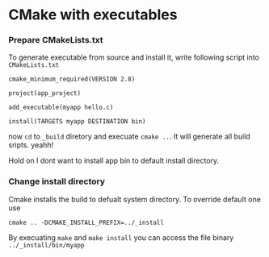 # CMake with executables

### Prepare CMakeLists.txt

To generate executable from source and install it, write following script into `CMakeLists.txt`

```
cmake_minimum_required(VERSION 2.8)

project(app_project)

add_executable(myapp hello.c)

install(TARGETS myapp DESTINATION bin)

```

now `cd` to `_build` diretory and execuate `cmake ..`. It will generate all build sripts.
yeahh!

Hold on I dont want to install app bin to default install directory.

### Change install directory

Cmake installs the build to defualt system directory. To override default one
use

```
cmake .. -DCMAKE_INSTALL_PREFIX=../_install
```

By execuating `make` and `make install` you can access the file binary `../_install/bin/myapp`
